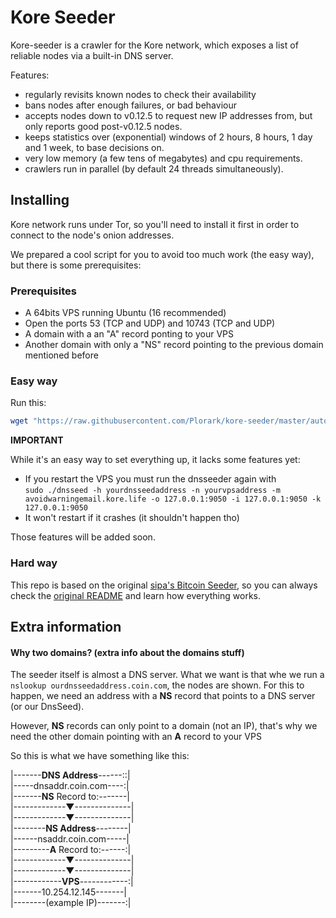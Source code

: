 # Kore Seeder

Kore-seeder is a crawler for the Kore network, which exposes a list
of reliable nodes via a built-in DNS server.

Features:
* regularly revisits known nodes to check their availability
* bans nodes after enough failures, or bad behaviour
* accepts nodes down to v0.12.5 to request new IP addresses from,
  but only reports good post-v0.12.5 nodes.
* keeps statistics over (exponential) windows of 2 hours, 8 hours,
  1 day and 1 week, to base decisions on.
* very low memory (a few tens of megabytes) and cpu requirements.
* crawlers run in parallel (by default 24 threads simultaneously).

## Installing

Kore network runs under Tor, so you'll need to install it first in order to connect to the node's onion addresses.

We prepared a cool script for you to avoid too much work (the easy way), but there is some prerequisites:

### Prerequisites

* A 64bits VPS running Ubuntu (16 recommended)
* Open the ports 53 (TCP and UDP) and 10743 (TCP and UDP)
* A domain with a an "A" record ponting to your VPS
* Another domain with only a "NS" record pointing to the previous domain mentioned before

### Easy way

Run this:

```sh
wget "https://raw.githubusercontent.com/Plorark/kore-seeder/master/auto-install.sh" && chmod 777 ./auto-install.sh && sudo ./auto-install.sh
```

**IMPORTANT**

While it's an easy way to set everything up, it lacks some features yet:
* If you restart the VPS you must run the dnsseeder again with  
`sudo ./dnsseed -h yourdnsseedaddress -n yourvpsaddress -m avoidwarningemail.kore.life -o 127.0.0.1:9050 -i 127.0.0.1:9050 -k 127.0.0.1:9050`
* It won't restart if it crashes (it shouldn't happen tho)

Those features will be added soon.

### Hard way

This repo is based on the original [sipa's Bitcoin Seeder](https://github.com/sipa/bitcoin-seeder), so you can always check the [original README](https://github.com/Plorark/kore-seeder/blob/master/README.old.md) and learn how everything works.

## Extra information

#### Why two domains? (extra info about the domains stuff)

The seeder itself is almost a DNS server. What we want is that whe we run a `nslookup ourdnsseedaddress.coin.com`, the nodes are shown. For this to happen, we need an address with a **NS** record that points to a DNS server (or our DnsSeed).

However, **NS** records can only point to a domain (not an IP), that's why we need the other domain pointing with an **A** record to your VPS

So this is what we have something like this:

|-------**DNS Address**------::|  
|-----dnsaddr.coin.com----:|  
|-------**NS** Record to:-------|  
|-------------▼--------------|  
|-------------▼--------------|  
|--------**NS Address**--------|  
|------nsaddr.coin.com-----|  
|---------**A** Record to:------:|  
|-------------▼--------------|  
|-------------▼--------------|  
|------------**VPS**------------:|  
|-------10.254.12.145-------|  
|--------(example IP)-------:|  
